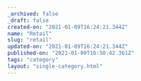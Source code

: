 ```yaml
---
_archived: false
_draft: false
created-on: "2021-01-09T16:24:21.344Z"
name: "Retail"
slug: "retail"
updated-on: "2021-01-09T16:24:21.344Z"
published-on: "2021-01-09T16:50:42.361Z"
tags: "category"
layout: "single-category.html"
---
```



